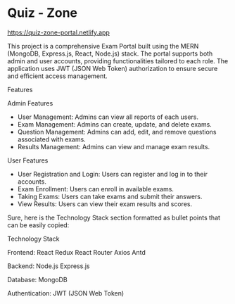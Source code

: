 # Quiz - Zone
https://quiz-zone-portal.netlify.app

This project is a comprehensive Exam Portal built using the MERN (MongoDB, Express.js, React, Node.js) stack. The portal supports both admin and user accounts, providing functionalities tailored to each role. The application uses JWT (JSON Web Token) authorization to ensure secure and efficient access management.

Features

Admin Features
* User Management: Admins can view all reports of each users.
* Exam Management: Admins can create, update, and delete exams.
* Question Management: Admins can add, edit, and remove questions associated with exams.
* Results Management: Admins can view and manage exam results.

User Features
* User Registration and Login: Users can register and log in to their accounts.
* Exam Enrollment: Users can enroll in available exams.
* Taking Exams: Users can take exams and submit their answers.
* View Results: Users can view their exam results and scores.


Sure, here is the Technology Stack section formatted as bullet points that can be easily copied:

Technology Stack

Frontend:
React
Redux
React Router
Axios
Antd

Backend:
Node.js
Express.js

Database:
MongoDB

Authentication:
JWT (JSON Web Token)
